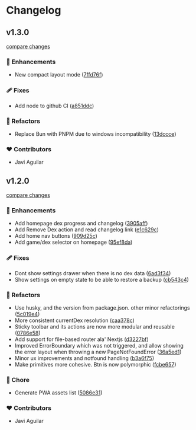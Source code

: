 # Changelog

## v1.3.0

[compare changes](https://github.com/supeffective/super-pokedex-tracker/compare/main...v1.3.0)

### 🚀 Enhancements

- New compact layout mode ([7ffd76f](https://github.com/supeffective/super-pokedex-tracker/commit/7ffd76f))

### 🩹 Fixes

- Add node to github CI ([a851ddc](https://github.com/supeffective/super-pokedex-tracker/commit/a851ddc))

### 💅 Refactors

- Replace Bun with PNPM due to windows incompatibility
  ([13dccce](https://github.com/supeffective/super-pokedex-tracker/commit/13dccce))

### ❤️ Contributors

- Javi Aguilar

## v1.2.0

[compare changes](https://github.com/supeffective/super-pokedex-tracker/compare/v1.0.0...v1.2.0)

### 🚀 Enhancements

- Add homepage dex progress and changelog
  ([3905aff](https://github.com/supeffective/super-pokedex-tracker/commit/3905aff))
- Add Remove Dex action and read changelog link
  ([e1c629c](https://github.com/supeffective/super-pokedex-tracker/commit/e1c629c))
- Add home nav buttons ([909d25c](https://github.com/supeffective/super-pokedex-tracker/commit/909d25c))
- Add game/dex selector on homepage ([95ef8da](https://github.com/supeffective/super-pokedex-tracker/commit/95ef8da))

### 🩹 Fixes

- Dont show settings drawer when there is no dex data
  ([6ad3f34](https://github.com/supeffective/super-pokedex-tracker/commit/6ad3f34))
- Show settings on empty state to be able to restore a backup
  ([cb543c4](https://github.com/supeffective/super-pokedex-tracker/commit/cb543c4))

### 💅 Refactors

- Use husky, and the version from package.json. other minor refactorings
  ([5c019e4](https://github.com/supeffective/super-pokedex-tracker/commit/5c019e4))
- More consistent currentDex resolution
  ([caa378c](https://github.com/supeffective/super-pokedex-tracker/commit/caa378c))
- Sticky toolbar and its actions are now more modular and reusable
  ([0786e58](https://github.com/supeffective/super-pokedex-tracker/commit/0786e58))
- Add support for file-based router ala' Nextjs
  ([d3227bf](https://github.com/supeffective/super-pokedex-tracker/commit/d3227bf))
- Improved ErrorBoundary which was not triggered, and allow showing the error layout when throwing a new
  PageNotFoundError ([36a5ed1](https://github.com/supeffective/super-pokedex-tracker/commit/36a5ed1))
- Minor ux improvements and notfound handling
  ([b3a6f75](https://github.com/supeffective/super-pokedex-tracker/commit/b3a6f75))
- Make primitives more cohesive. Btn is now polymorphic
  ([fcbe657](https://github.com/supeffective/super-pokedex-tracker/commit/fcbe657))

### 🏡 Chore

- Generate PWA assets list ([5086e31](https://github.com/supeffective/super-pokedex-tracker/commit/5086e31))

### ❤️ Contributors

- Javi Aguilar

